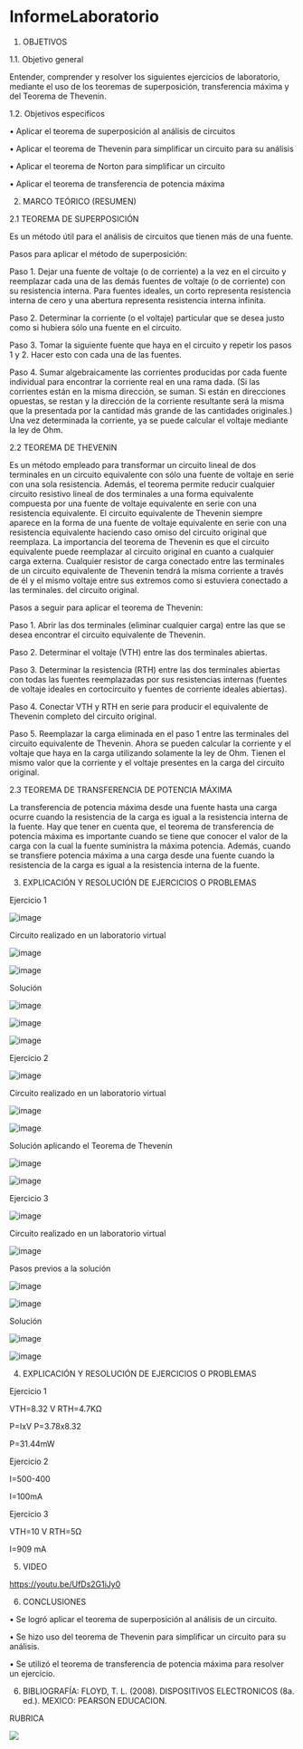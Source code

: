 # InformeLaboratorio

1. OBJETIVOS

1.1.	Objetivo general

Entender, comprender y resolver los siguientes ejercicios de laboratorio, mediante el uso de los teoremas de superposición, transferencia máxima y del Teorema de Thevenin.

1.2.	Objetivos especificos

• Aplicar el teorema de superposición al análisis de circuitos

• Aplicar el teorema de Thevenin para simplificar un circuito para su análisis

• Aplicar el teorema de Norton para simplificar un circuito

• Aplicar el teorema de transferencia de potencia máxima

2. MARCO TEÓRICO (RESUMEN)

2.1	TEOREMA DE SUPERPOSICIÓN

Es un método útil para el análisis de circuitos que tienen más de una fuente.

Pasos para aplicar el método de superposición:

Paso 1. Dejar una fuente de voltaje (o de corriente) a la vez en el circuito y reemplazar cada
una de las demás fuentes de voltaje (o de corriente) con su resistencia interna. Para
fuentes ideales, un corto representa resistencia interna de cero y una abertura representa resistencia interna infinita.

Paso 2. Determinar la corriente (o el voltaje) particular que se desea justo como si hubiera
sólo una fuente en el circuito.

Paso 3. Tomar la siguiente fuente que haya en el circuito y repetir los pasos 1 y 2. Hacer esto con cada una de las fuentes.

Paso 4. Sumar algebraicamente las corrientes producidas por cada fuente individual para encontrar la corriente real en una rama dada. (Si las corrientes están en la misma dirección, se suman. Si están en direcciones opuestas, se restan y la dirección de la
corriente resultante será la misma que la presentada por la cantidad más grande de las
cantidades originales.) Una vez determinada la corriente, ya se puede calcular el voltaje mediante la ley de Ohm. 

2.2 TEOREMA DE THEVENIN

Es un método empleado para transformar un circuito lineal de dos terminales en un circuito equivalente con sólo una fuente de voltaje en serie con una sola resistencia. Además, el teorema permite reducir cualquier circuito resistivo lineal de dos terminales a una forma equivalente compuesta por una fuente de voltaje equivalente en serie con una resistencia equivalente. El circuito equivalente de Thevenin siempre aparece en la forma de una fuente de voltaje equivalente en serie con una resistencia equivalente haciendo caso omiso del circuito original que reemplaza. La importancia del teorema de Thevenin es que el circuito equivalente puede reemplazar al circuito original en cuanto a cualquier carga externa. Cualquier resistor de carga conectado entre las terminales de un circuito equivalente de Thevenin tendrá la misma corriente
a través de él y el mismo voltaje entre sus extremos como si estuviera conectado a las terminales.
del circuito original.

Pasos a seguir para aplicar el teorema de Thevenin:

Paso 1. Abrir las dos terminales (eliminar cualquier carga) entre las que se desea encontrar el
circuito equivalente de Thevenin.

Paso 2. Determinar el voltaje (VTH) entre las dos terminales abiertas.

Paso 3. Determinar la resistencia (RTH) entre las dos terminales abiertas con todas las fuentes
reemplazadas por sus resistencias internas (fuentes de voltaje ideales en cortocircuito
y fuentes de corriente ideales abiertas).

Paso 4. Conectar VTH y RTH en serie para producir el equivalente de Thevenin completo del
circuito original.

Paso 5. Reemplazar la carga eliminada en el paso 1 entre las terminales del circuito equivalente de Thevenin. Ahora se pueden calcular la corriente y el voltaje que haya en la
carga utilizando solamente la ley de Ohm. Tienen el mismo valor que la corriente y
el voltaje presentes en la carga del circuito original.

2.3 TEOREMA DE TRANSFERENCIA DE POTENCIA MÁXIMA

La transferencia de potencia máxima desde una fuente hasta una carga  ocurre cuando la resistencia de la carga es igual a la resistencia interna de la fuente. Hay que tener en cuenta que, el teorema de transferencia de potencia máxima es importante cuando se tiene que conocer el valor de la carga con la cual la fuente suministra la máxima potencia. Además, cuando se transfiere potencia máxima a una carga desde una fuente cuando la resistencia de la carga es igual a la resistencia interna de la fuente.

3. EXPLICACIÓN Y RESOLUCIÓN DE EJERCICIOS O PROBLEMAS

Ejercicio 1

![image](https://user-images.githubusercontent.com/104941068/184794322-63e5fcf2-eb88-42a0-b857-b23eba1355e8.png)

Circuito realizado en un laboratorio virtual

![image](https://user-images.githubusercontent.com/104941068/184807334-e6ce6e46-80b5-48d3-a174-b5eccdc38969.png)

![image](https://user-images.githubusercontent.com/104941068/184807866-9f20f567-a482-4ec5-bc1a-8ee1a0e6cea3.png)

Solución

![image](https://user-images.githubusercontent.com/104941068/184807594-1253f26e-cc7a-40af-b410-6413cbac416b.png)

![image](https://user-images.githubusercontent.com/104941068/184810028-28c6470f-606a-43d2-b8c5-031fafecb60c.png)

![image](https://user-images.githubusercontent.com/104941068/184810238-44d835b9-d85d-43fc-a445-bfb6cdd90ea2.png)

Ejercicio 2

![image](https://user-images.githubusercontent.com/104941068/184795996-5f258416-ba03-485d-8570-156a0bd11744.png)

Circuito realizado en un laboratorio virtual

![image](https://user-images.githubusercontent.com/104941068/184808850-a308a97a-1172-49d1-bf81-c6305d96aa5f.png)

![image](https://user-images.githubusercontent.com/104941068/184808941-86bb0976-993d-45d8-b3fb-dbbc9a390083.png)

Solución aplicando el Teorema de Thevenin

![image](https://user-images.githubusercontent.com/104941068/184809043-dc4eeee6-9b10-45d7-89f9-85a4ee4c6e7e.png)

![image](https://user-images.githubusercontent.com/104941068/184809114-63d9c9a5-36ea-4e0f-82ce-2871ec2ef46f.png)

Ejercicio 3

![image](https://user-images.githubusercontent.com/104941068/184796013-f453f5c0-023f-4fe4-b0fb-326de78e3eb0.png)

Circuito realizado en un laboratorio virtual

![image](https://user-images.githubusercontent.com/104941068/184832016-da6ed5e7-14e4-4b68-85f7-319a58cbbfd3.png)

Pasos previos a la solución

![image](https://user-images.githubusercontent.com/104941068/184832405-c7363d58-f537-43f5-80b2-817fc025cde4.png)

![image](https://user-images.githubusercontent.com/104941068/184832926-d65a75f6-50c9-49b6-b05a-7701d10281f7.png)

Solución

![image](https://user-images.githubusercontent.com/104941068/184833498-759ab9ee-f5b7-4eaa-a253-8872923594ee.png)

![image](https://user-images.githubusercontent.com/104941068/184833550-7bcc6a50-60c8-482c-bf7a-c2cb5de75b9b.png)

4. EXPLICACIÓN Y RESOLUCIÓN DE EJERCICIOS O PROBLEMAS

Ejercicio 1

VTH=8.32 V RTH=4.7KΩ

P=IxV P=3.78x8.32

P=31.44mW

Ejercicio 2

I=500-400

I=100mA

Ejercicio 3

VTH=10 V RTH=5Ω

I=909 mA

5. VIDEO

https://youtu.be/UfDs2G1iJy0

6. CONCLUSIONES

• Se logró aplicar el teorema de superposición al análisis de
un circuito.

• Se hizo uso del teorema de Thevenin para simplificar un
circuito para su análisis.

• Se utilizó el teorema de transferencia de potencia
máxima para resolver un ejercicio.

6. BIBLIOGRAFÍA:
FLOYD, T. L. (2008). DISPOSITIVOS ELECTRONICOS (8a. ed.). MEXICO: PEARSON EDUCACION.

RUBRICA

![](https://github.com/doalulema/InformeTarea/blob/main/Tarea.png)
